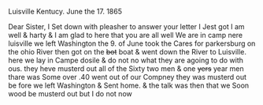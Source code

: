 Luisville Kentucy. June the 17. 1865

Dear Sister, I Set down with pleasher to answer your letter I Jest got I am well & harty & I am glad to here that you are all well  We are in camp nere luisville we left Washington the 9. of June took the Cares for parkersburg on the ohio River then got on the ~~bot~~ boat & went down the River to Luisville. here we lay in Campe dosile & do not no what they are agoing to do with ous. they heve musterd out all of the Sixty two men & one ~~yers~~ year men thare was Some over .40 went out of our Compney they was musterd out be fore we left Washington & Sent home. & the talk was then that we Soon wood be musterd out but I do not now